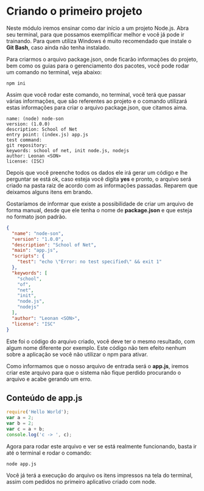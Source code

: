 # Criando o primeiro projeto

Neste módulo iremos ensinar como dar início a um projeto Node.js. Abra seu terminal, para que possamos exemplificar melhor e você já pode ir trainando. Para quem utiliza Windows é muito recomendado que instale o **Git Bash**, caso ainda não tenha instalado.

Para criarmos o arquivo package.json, onde ficarão informações do projeto, bem como os guias para o gerenciamento dos pacotes, você pode rodar um comando no terminal, veja abaixo:

```
npm ini
```

Assim que você rodar este comando, no terminal, você terá que passar várias informações, que são referentes ao projeto e o comando utilizará estas informações para criar o arquivo package.json, que citamos aima.

```
name: (node) node-son
version: (1.0.0)
description: School of Net
entry point: (index.js) app.js
test command:
git repository:
keywords: school of net, init node.js, nodejs
author: Leonan <SON>
license: (ISC)
```

Depois que você preenche todos os dados ele irá gerar um código e lhe perguntar se está ok, caso esteja você digita **yes** e pronto, o arquivo será criado na pasta raiz de acordo com as informações passadas. Reparem que deixamos alguns itens em brando.

Gostaríamos de informar que existe a possibilidade de criar um arquivo de forma manual, desde que ele tenha o nome de **package.json** e que esteja no formato json padrão.

```json
{
  "name": "node-son",
  "version": "1.0.0",
  "description": "School of Net",
  "main": "app.js",
  "scripts": {
    "test": "echo \"Error: no test specified\" && exit 1"
  },
  "keywords": [
    "school",
    "of",
    "net",
    "init",
    "node.js",
    "nodejs"
  ],
  "author": "Leonan <SON>",
  "license": "ISC"
}
```

Este foi o código do arquivo criado, você deve ter o mesmo resultado, com algum nome diferente por exemplo. Este código não tem efeito nenhum sobre a aplicação se você não utilizar o npm para ativar.

Como informamos que o nosso arquivo de entrada será o **app.js**, iremos criar este arquivo para que o sistema não fique perdido procurando o arquivo e acabe gerando um erro.

## Conteúdo de app.js

```js
require('Hello World');
var a = 2;
var b = 2;
var c = a + b;
console.log('c -> ', c);
```

Agora para rodar este arquivo e ver se está realmente funcionando, basta ir até o terminal e rodar o comando:

`node app.js`

Você já terá a execução do arquivo os itens impressos na tela do terminal, assim com pedidos no primeiro aplicativo criado com node.